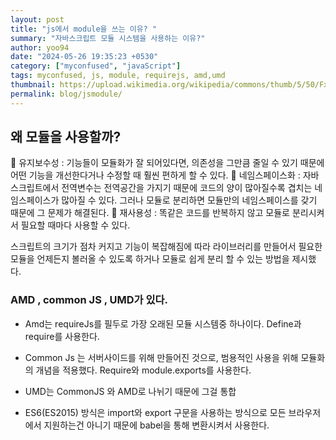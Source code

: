 ```yaml
---
layout: post
title: "js에서 module을 쓰는 이유? "
summary: "자바스크립트 모듈 시스템을 사용하는 이유?"
author: yoo94
date: "2024-05-26 19:35:23 +0530"
category: ["myconfused", "javaScript"]
tags: myconfused, js, module, requirejs, amd,umd
thumbnail: https://upload.wikimedia.org/wikipedia/commons/thumb/5/50/Fxemoji_u2049.svg/255px-Fxemoji_u2049.svg.png
permalink: blog/jsmodule/
---
```


## 왜 모듈을 사용할까?

 유지보수성 : 기능들이 모듈화가 잘 되어있다면, 의존성을 그만큼 줄일 수 있기 때문에 어떤 기능을 개선한다거나 수정할 때 훨씬 편하게 할 수 있다.
 네임스페이스화 : 자바스크립트에서 전역변수는 전역공간을 가지기 때문에 코드의 양이 많아질수록 겹치는 네임스페이스가 많아질 수 있다. 그러나 모듈로 분리하면 모듈만의 네임스페이스를 갖기 때문에 그 문제가 해결된다.
 재사용성 : 똑같은 코드를 반복하지 않고 모듈로 분리시켜서 필요할 때마다 사용할 수 있다.

스크립트의 크기가 점차 커지고 기능이 복잡해짐에 따라 라이브러리를 만들어서
필요한 모듈을 언제든지 볼러올 수 있도록 하거나 모듈로 쉽게 분리 할 수 있는 방법을 제시했다.

### AMD , common JS , UMD가 있다.

- Amd는 requireJs를 필두로 가장 오래된 모듈 시스템중 하나이다. Define과 require를 사용한다.

- Common Js 는 서버사이드를 위해 만들어진 것으로, 범용적인 사용을 위해 모듈화의 개념을 적용했다. Require와 module.exports를 사용한다.

- UMD는 CommonJS 와 AMD로 나뉘기 때문에 그걸 통합

- ES6(ES2015) 방식은 import와 export 구문을 사용하는 방식으로 모든 브라우저에서 지원하는건 아니기 때문에 babel을 통해 변환시켜서 사용한다.
